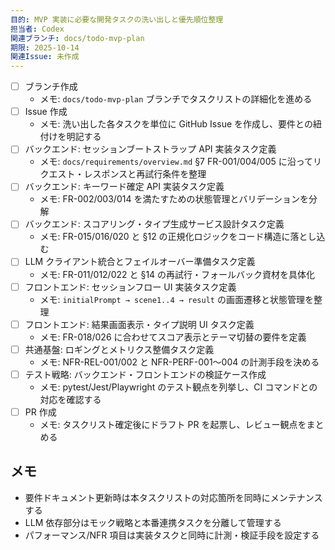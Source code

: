 ```yaml
---
目的: MVP 実装に必要な開発タスクの洗い出しと優先順位整理
担当者: Codex
関連ブランチ: docs/todo-mvp-plan
期限: 2025-10-14
関連Issue: 未作成
---
```


- [ ] ブランチ作成
  - メモ: `docs/todo-mvp-plan` ブランチでタスクリストの詳細化を進める
- [ ] Issue 作成
  - メモ: 洗い出した各タスクを単位に GitHub Issue を作成し、要件との紐付けを明記する
- [ ] バックエンド: セッションブートストラップ API 実装タスク定義
  - メモ: `docs/requirements/overview.md` §7 FR-001/004/005 に沿ってリクエスト・レスポンスと再試行条件を整理
- [ ] バックエンド: キーワード確定 API 実装タスク定義
  - メモ: FR-002/003/014 を満たすための状態管理とバリデーションを分解
- [ ] バックエンド: スコアリング・タイプ生成サービス設計タスク定義
  - メモ: FR-015/016/020 と §12 の正規化ロジックをコード構造に落とし込む
- [ ] LLM クライアント統合とフェイルオーバー準備タスク定義
  - メモ: FR-011/012/022 と §14 の再試行・フォールバック資材を具体化
- [ ] フロントエンド: セッションフロー UI 実装タスク定義
  - メモ: `initialPrompt → scene1..4 → result` の画面遷移と状態管理を整理
- [ ] フロントエンド: 結果画面表示・タイプ説明 UI タスク定義
  - メモ: FR-018/026 に合わせてスコア表示とテーマ切替の要件を定義
- [ ] 共通基盤: ロギングとメトリクス整備タスク定義
  - メモ: NFR-REL-001/002 と NFR-PERF-001〜004 の計測手段を決める
- [ ] テスト戦略: バックエンド・フロントエンドの検証ケース作成
  - メモ: pytest/Jest/Playwright のテスト観点を列挙し、CI コマンドとの対応を確認する
- [ ] PR 作成
  - メモ: タスクリスト確定後にドラフト PR を起票し、レビュー観点をまとめる

## メモ
- 要件ドキュメント更新時は本タスクリストの対応箇所を同時にメンテナンスする
- LLM 依存部分はモック戦略と本番連携タスクを分離して管理する
- パフォーマンス/NFR 項目は実装タスクと同時に計測・検証手段を設定する
